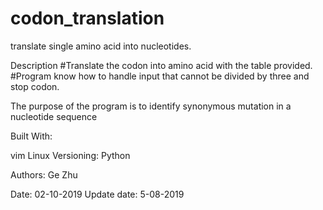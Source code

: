# codon_translation
translate single amino acid into nucleotides. 

Description
#Translate the codon into amino acid with the table provided.
#Program know how to handle input that cannot be divided by three and stop codon.

The purpose of the program is to identify synonymous mutation in a nucleotide sequence

Built With:

vim Linux Versioning: Python

Authors: Ge Zhu

Date: 02-10-2019
Update date: 5-08-2019
